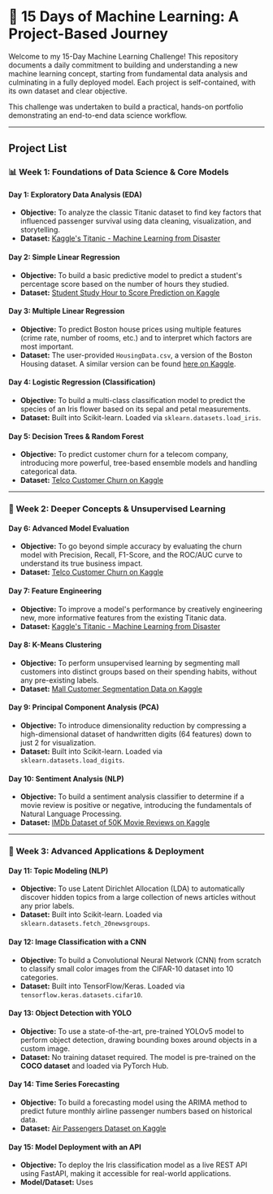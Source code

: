 # 🚀 15 Days of Machine Learning: A Project-Based Journey

Welcome to my 15-Day Machine Learning Challenge! This repository documents a daily commitment to building and understanding a new machine learning concept, starting from fundamental data analysis and culminating in a fully deployed model. Each project is self-contained, with its own dataset and clear objective.

This challenge was undertaken to build a practical, hands-on portfolio demonstrating an end-to-end data science workflow.

---

##  Project List

### 📊 Week 1: Foundations of Data Science & Core Models

#### **Day 1: Exploratory Data Analysis (EDA)**
* **Objective:** To analyze the classic Titanic dataset to find key factors that influenced passenger survival using data cleaning, visualization, and storytelling.
* **Dataset:** [Kaggle's Titanic - Machine Learning from Disaster](https://www.kaggle.com/c/titanic)

#### **Day 2: Simple Linear Regression**
* **Objective:** To build a basic predictive model to predict a student's percentage score based on the number of hours they studied.
* **Dataset:** [Student Study Hour to Score Prediction on Kaggle](https://www.kaggle.com/datasets/karthickaraveti/simple-linear-regression-data)

#### **Day 3: Multiple Linear Regression**
* **Objective:** To predict Boston house prices using multiple features (crime rate, number of rooms, etc.) and to interpret which factors are most important.
* **Dataset:** The user-provided `HousingData.csv`, a version of the Boston Housing dataset. A similar version can be found [here on Kaggle](https://www.kaggle.com/datasets/altavish/boston-housing-dataset).

#### **Day 4: Logistic Regression (Classification)**
* **Objective:** To build a multi-class classification model to predict the species of an Iris flower based on its sepal and petal measurements.
* **Dataset:** Built into Scikit-learn. Loaded via `sklearn.datasets.load_iris`.

#### **Day 5: Decision Trees & Random Forest**
* **Objective:** To predict customer churn for a telecom company, introducing more powerful, tree-based ensemble models and handling categorical data.
* **Dataset:** [Telco Customer Churn on Kaggle](https://www.kaggle.com/datasets/blastchar/telco-customer-churn)

---

### 🧠 Week 2: Deeper Concepts & Unsupervised Learning

#### **Day 6: Advanced Model Evaluation**
* **Objective:** To go beyond simple accuracy by evaluating the churn model with Precision, Recall, F1-Score, and the ROC/AUC curve to understand its true business impact.
* **Dataset:** [Telco Customer Churn on Kaggle](https://www.kaggle.com/datasets/blastchar/telco-customer-churn)

#### **Day 7: Feature Engineering**
* **Objective:** To improve a model's performance by creatively engineering new, more informative features from the existing Titanic data.
* **Dataset:** [Kaggle's Titanic - Machine Learning from Disaster](https://www.kaggle.com/c/titanic)

#### **Day 8: K-Means Clustering**
* **Objective:** To perform unsupervised learning by segmenting mall customers into distinct groups based on their spending habits, without any pre-existing labels.
* **Dataset:** [Mall Customer Segmentation Data on Kaggle](https://www.kaggle.com/datasets/vjchoudhary7/customer-segmentation-tutorial-in-python)

#### **Day 9: Principal Component Analysis (PCA)**
* **Objective:** To introduce dimensionality reduction by compressing a high-dimensional dataset of handwritten digits (64 features) down to just 2 for visualization.
* **Dataset:** Built into Scikit-learn. Loaded via `sklearn.datasets.load_digits`.

#### **Day 10: Sentiment Analysis (NLP)**
* **Objective:** To build a sentiment analysis classifier to determine if a movie review is positive or negative, introducing the fundamentals of Natural Language Processing.
* **Dataset:** [IMDb Dataset of 50K Movie Reviews on Kaggle](https://www.kaggle.com/datasets/lakshmi25npathi/imdb-dataset-of-50k-movie-reviews)

---

### 🤖 Week 3: Advanced Applications & Deployment

#### **Day 11: Topic Modeling (NLP)**
* **Objective:** To use Latent Dirichlet Allocation (LDA) to automatically discover hidden topics from a large collection of news articles without any prior labels.
* **Dataset:** Built into Scikit-learn. Loaded via `sklearn.datasets.fetch_20newsgroups`.

#### **Day 12: Image Classification with a CNN**
* **Objective:** To build a Convolutional Neural Network (CNN) from scratch to classify small color images from the CIFAR-10 dataset into 10 categories.
* **Dataset:** Built into TensorFlow/Keras. Loaded via `tensorflow.keras.datasets.cifar10`.

#### **Day 13: Object Detection with YOLO**
* **Objective:** To use a state-of-the-art, pre-trained YOLOv5 model to perform object detection, drawing bounding boxes around objects in a custom image.
* **Dataset:** No training dataset required. The model is pre-trained on the **COCO dataset** and loaded via PyTorch Hub.

#### **Day 14: Time Series Forecasting**
* **Objective:** To build a forecasting model using the ARIMA method to predict future monthly airline passenger numbers based on historical data.
* **Dataset:** [Air Passengers Dataset on Kaggle](https://www.kaggle.com/datasets/rakannimer/air-passengers)

#### **Day 15: Model Deployment with an API**
* **Objective:** To deploy the Iris classification model as a live REST API using FastAPI, making it accessible for real-world applications.
* **Model/Dataset:** Uses
